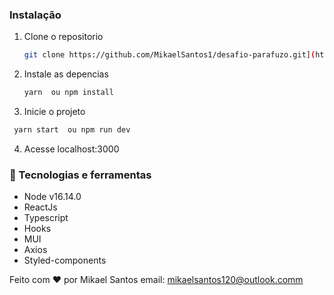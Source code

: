 ### Instalação

1. Clone o repositorio
   ```sh
   git clone https://github.com/MikaelSantos1/desafio-parafuzo.git](https://github.com/MikaelSantos1/Teste-Frontend-InCicle
   ```
2. Instale as  depencias
   ```sh
   yarn  ou npm install
   ```
3. Inicie o projeto
  ```sh
   yarn start  ou npm run dev
   ```
4. Acesse localhost:3000


### 🚀 Tecnologias e ferramentas
* Node v16.14.0
* ReactJs
* Typescript
* Hooks
* MUI
* Axios                                                                                        
* Styled-components


Feito com ❤ por Mikael Santos
email: mikaelsantos120@outlook.comm
